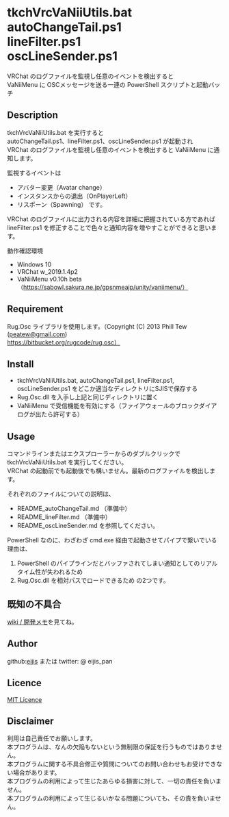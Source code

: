 tkchVrcVaNiiUtils.bat<br>
autoChangeTail.ps1<br>
lineFilter.ps1<br>
oscLineSender.ps1<br>
====

VRChat のログファイルを監視し任意のイベントを検出すると<br>
VaNiiMenu に OSCメッセージを送る一連の PowerShell スクリプトと起動バッチ 

## Description

tkchVrcVaNiiUtils.bat を実行すると<br>
autoChangeTail.ps1、lineFilter.ps1、oscLineSender.ps1 が起動され<br>
VRChat のログファイルを監視し任意のイベントを検出すると VaNiiMenu に通知します。

監視するイベントは
- アバター変更（Avatar change）
- インスタンスからの退出（OnPlayerLeft）
- リスポーン（Spawning）
です。

VRChat のログファイルに出力される内容を詳細に把握されている方であれば<br>
lineFilter.ps1 を修正することで色々と通知内容を増やすことができると思います。

動作確認環境
- Windows 10
- VRChat w_2019.1.4p2
- VaNiiMenu v0.10h beta（https://sabowl.sakura.ne.jp/gpsnmeajp/unity/vaniimenu/）

## Requirement

Rug.Osc ライブラリを使用します。（Copyright (C) 2013 Phill Tew (peatew@gmail.com)<br>
https://bitbucket.org/rugcode/rug.osc）

## Install

- tkchVrcVaNiiUtils.bat, autoChangeTail.ps1, lineFilter.ps1, oscLineSender.ps1 をどこか適当なディレクトリにSJISで保存する
- Rug.Osc.dll を入手し上記と同じディレクトリに置く
- VaNiiMenu で受信機能を有効にする（ファイアウォールのブロックダイアログが出たら許可する）

## Usage

コマンドラインまたはエクスプローラーからのダブルクリックで tkchVrcVaNiiUtils.bat を実行してください。<br>
VRChat の起動前でも起動後でも構いません。最新のログファイルを検出します。

それぞれのファイルについての説明は、
- README_autoChangeTail.md （準備中）
- README_lineFilter.md （準備中）
- README_oscLineSender.md
を参照してください。

PowerShell なのに、わざわざ cmd.exe 経由で起動させてパイプで繋いでいる理由は、
1. PowerShell のパイプラインだとバッファされてしまい通知としてのリアルタイム性が失われるため
2. Rug.Osc.dll を相対パスでロードできるため
の2つです。

## 既知の不具合

[wiki / 開発メモ](https://github.com/eijis-pan/tkchVrcVaNiiUtils/wiki/開発メモ)を見てね。

## Author

github:[eijis](https://github.com/eijis-pan)  または twitter: @ eijis_pan

## Licence

[MIT Licence](https://github.com/eijis-pan/tkchVrcVaNiiUtils/LICENCE.txt) 

## Disclaimer

利用は自己責任でお願いします。<br>
本プログラムは、なんの欠陥もないという無制限の保証を行うものではありません。<br>
本プログラムに関する不具合修正や質問についてのお問い合わせもお受けできない場合があります。<br>
本プログラムの利用によって生じたあらゆる損害に対して、一切の責任を負いません。<br>
本プログラムの利用によって生じるいかなる問題についても、その責を負いません。
